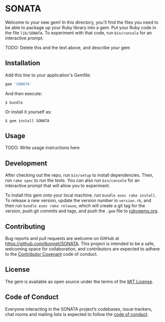 # SONATA

Welcome to your new gem! In this directory, you'll find the files you need to be able to package up your Ruby library into a gem. Put your Ruby code in the file `lib/SONATA`. To experiment with that code, run `bin/console` for an interactive prompt.

TODO: Delete this and the text above, and describe your gem

## Installation

Add this line to your application's Gemfile:

```ruby
gem 'SONATA'
```

And then execute:

    $ bundle

Or install it yourself as:

    $ gem install SONATA

## Usage

TODO: Write usage instructions here

## Development

After checking out the repo, run `bin/setup` to install dependencies. Then, run `rake spec` to run the tests. You can also run `bin/console` for an interactive prompt that will allow you to experiment.

To install this gem onto your local machine, run `bundle exec rake install`. To release a new version, update the version number in `version.rb`, and then run `bundle exec rake release`, which will create a git tag for the version, push git commits and tags, and push the `.gem` file to [rubygems.org](https://rubygems.org).

## Contributing

Bug reports and pull requests are welcome on GitHub at https://github.com/jbonnet/SONATA. This project is intended to be a safe, welcoming space for collaboration, and contributors are expected to adhere to the [Contributor Covenant](http://contributor-covenant.org) code of conduct.

## License

The gem is available as open source under the terms of the [MIT License](https://opensource.org/licenses/MIT).

## Code of Conduct

Everyone interacting in the SONATA project’s codebases, issue trackers, chat rooms and mailing lists is expected to follow the [code of conduct](https://github.com/jbonnet/SONATA/blob/master/CODE_OF_CONDUCT.md).

